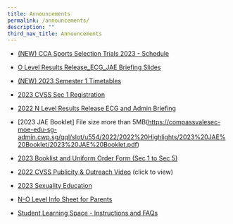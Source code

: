 ```yaml
---
title: Announcements
permalink: /announcements/
description: ""
third_nav_title: Announcements
---
```

*   [(NEW) CCA Sports Selection Trials 2023 - Schedule](/files/Sports%20CCA%20Selection%20Trials%202023_final.pdf)
*   [O Level Results Release\_ECG\_JAE Briefing Slides](/files/O%20Level%20Results%20Release_ECG_JAE%20Briefing%20Slides.pdf)  
    
*   [(NEW) 2023 Semester 1 Timetables](/announcements/2023-semester-1-timetables)
*   [2023 CVSS Sec 1 Registration](/files/X-2%2001%20Announcement%20on%20School%20Website%20002.pdf)  
    
*   [2022 N Level Results Release ECG and Admin Briefing](/files/2022%20N%20Level%20Results%20Release%20ECG%20and%20Admin%20Briefing%20updated%2019%20Dec.pdf)  
    
*   [2023 JAE Booklet] File size more than 5MB(https://compassvalesec-moe-edu-sg-admin.cwp.sg/qql/slot/u554/2022/2022%20Highlights/2023%20JAE%20Booklet/2023%20JAE%20Booklet.pdf)
*   [2023 Booklist and Uniform Order Form (Sec 1 to Sec 5)](/announcements/2023-booklist-and-uniform-order-form-sec-1-to-sec-5)  
    
*   [2022 CVSS Publicity & Outreach Video](https://youtu.be/Mma7GR2eQo4) (click to view)  
    
*   [2023 Sexuality Education](/info-for-parents-and-students/sexuality-education-1/)  
    

    
*   [N-O Level Info Sheet for Parents](/files/N-O%20Level%20Info%20Sheet%20for%20Parents.pdf)  
    

*   [Student Learning Space - Instructions and FAQs](/files/Student%20SLS%20account%20activation%20(Instructions%20and%20FAQs).pdf)